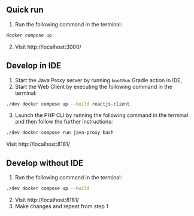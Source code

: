 ## Quick run

1. Run the following command in the terminal:
```bash
docker compose up 
```
2. Visit http://localhost:3000/


## Develop in IDE

1. Start the Java Proxy server by running `bootRun` Gradle action in IDE,
2. Start the Web Client by executing the following command in the terminal:
```bash
./dev docker compose up --build reactjs-client 
```
3. Launch the PHP CLI by running the following command in the terminal and then follow the further instructions:
```bash
./dev docker-compose run java-proxy bash 
```

Visit http://localhost:8181/


## Develop without IDE

1. Run the following command in the terminal:
```bash
./dev docker compose up --build
```
2. Visit http://localhost:8181/
3. Make changes and repeat from step 1
